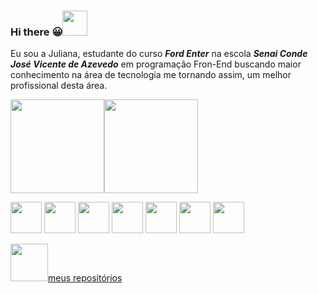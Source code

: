### Hi there :grinning:<img height="40" src="https://play-lh.googleusercontent.com/9Wubor79UPrnd2FVUYr7l8YDC5z6fmqxYkAQTp4R9GWNgeSO2k_-qqz467GjgEikx6s">

Eu sou a Juliana, estudante do curso ***Ford Enter*** na escola ***Senai Conde José Vicente de Azevedo*** em programação Fron-End buscando maior conhecimento na área de tecnologia me tornando assim, um melhor profissional desta área.

  <img height="150em" src="https://github-readme-stats.vercel.app/api?username=Juliana1800&show_icons=true&theme=gruvbox_light"><img height="150em" src="https://github-readme-stats.vercel.app/api/top-langs/?username=Juliana1800&layout=compact&langs-count=168&theme=gruvbox_light">

<img height="50" src="https://cdn.jsdelivr.net/gh/devicons/devicon/icons/github/github-original.svg" /> <img height="50"  src="https://cdn.jsdelivr.net/gh/devicons/devicon/icons/git/git-original.svg" /> <img height="50" src="https://cdn.jsdelivr.net/gh/devicons/devicon/icons/html5/html5-original.svg" /> <img height="50" src="https://cdn.jsdelivr.net/gh/devicons/devicon/icons/css3/css3-original.svg" /> <img height="50" 
src="https://cdn.jsdelivr.net/gh/devicons/devicon/icons/googlecloud/googlecloud-original.svg" /> <img height="50" src="https://cdn.jsdelivr.net/gh/devicons/devicon/icons/apple/apple-original.svg" /> <img height="50" src="https://cdn.jsdelivr.net/gh/devicons/devicon/icons/illustrator/illustrator-plain.svg" />     
        
<a href="https://github.com/Juliana1800?tab=repositories"> <img src="https://img.jakpost.net/c/2017/04/06/2017_04_06_24707_1491467064._large.jpg" height="60">meus repositórios</a>

